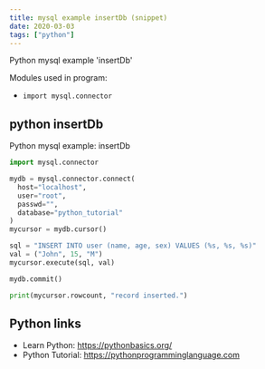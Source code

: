 ```yaml
---
title: mysql example insertDb (snippet)
date: 2020-03-03
tags: ["python"]
---
```

Python mysql example 'insertDb'


Modules used in program: 
* `import mysql.connector`

## python insertDb

Python mysql example: insertDb

```python
import mysql.connector

mydb = mysql.connector.connect(
  host="localhost",
  user="root",
  passwd="",
  database="python_tutorial"
)
mycursor = mydb.cursor()

sql = "INSERT INTO user (name, age, sex) VALUES (%s, %s, %s)"
val = ("John", 15, "M")
mycursor.execute(sql, val)

mydb.commit()

print(mycursor.rowcount, "record inserted.")

```

## Python links

- Learn Python: https://pythonbasics.org/
- Python Tutorial: https://pythonprogramminglanguage.com
